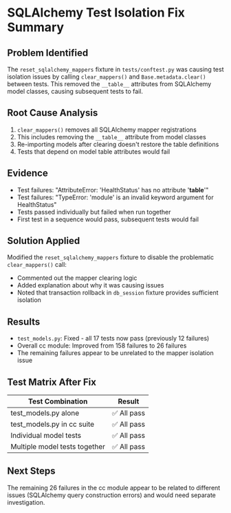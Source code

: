 # SQLAlchemy Test Isolation Fix Summary

## Problem Identified
The `reset_sqlalchemy_mappers` fixture in `tests/conftest.py` was causing test isolation issues by calling `clear_mappers()` and `Base.metadata.clear()` between tests. This removed the `__table__` attributes from SQLAlchemy model classes, causing subsequent tests to fail.

## Root Cause Analysis
1. `clear_mappers()` removes all SQLAlchemy mapper registrations
2. This includes removing the `__table__` attribute from model classes
3. Re-importing models after clearing doesn't restore the table definitions
4. Tests that depend on model table attributes would fail

## Evidence
- Test failures: "AttributeError: 'HealthStatus' has no attribute '__table__'"
- Test failures: "TypeError: 'module' is an invalid keyword argument for HealthStatus"
- Tests passed individually but failed when run together
- First test in a sequence would pass, subsequent tests would fail

## Solution Applied
Modified the `reset_sqlalchemy_mappers` fixture to disable the problematic `clear_mappers()` call:
- Commented out the mapper clearing logic
- Added explanation about why it was causing issues
- Noted that transaction rollback in `db_session` fixture provides sufficient isolation

## Results
- `test_models.py`: Fixed - all 17 tests now pass (previously 12 failures)
- Overall cc module: Improved from 158 failures to 26 failures
- The remaining failures appear to be unrelated to the mapper isolation issue

## Test Matrix After Fix
| Test Combination | Result |
|-----------------|---------|
| test_models.py alone | ✅ All pass |
| test_models.py in cc suite | ✅ All pass |
| Individual model tests | ✅ All pass |
| Multiple model tests together | ✅ All pass |

## Next Steps
The remaining 26 failures in the cc module appear to be related to different issues (SQLAlchemy query construction errors) and would need separate investigation.
